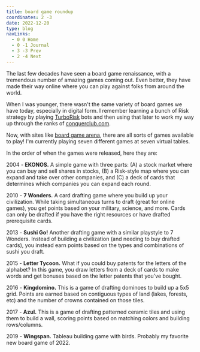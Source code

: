 ```yaml
---
title: board game roundup
coordinates: 2 -3
date: 2022-12-20
type: blog
navLinks:
  - 0 0 Home
  - 0 -1 Journal
  - 3 -3 Prev
  - 2 -4 Next
---
```


The last few decades have seen a
<a class="link" data-x="-2" data-y="0">board game</a> renaissance, with a
tremendous number of amazing games coming out. Even better, they have made their
way online where you can play against folks from around the world.

When I was younger, there wasn't the same variety of board games we have today,
especially in digital form. I remember learning a bunch of Risk strategy by
playing [TurboRisk](https://github.com/brian-scott-andrews/TurboRisk) bots and
then using that later to work my way up through the ranks of
[conquerclub.com](https://www.conquerclub.com/).

Now, with sites like [board game arena](https://boardgamearena.com/), there are
all sorts of games available to play! I'm currently playing seven different
games at seven virtual tables.

In the order of when the games were released, here they are:

2004 - **EKONOS.** A simple game with three parts: (A) a stock market where you
can buy and sell shares in stocks, (B) a Risk-style map where you can expand and
take over other companies, and (C) a deck of cards that determines which
companies you can expand each round.

2010 - **7 Wonders.** A card drafting game where you build up your civilization.
While taking simultaneous turns to draft (great for online games), you get
points based on your military, science, and more. Cards can only be drafted if
you have the right resources or have drafted prerequisite cards.

2013 - **Sushi Go!** Another drafting game with a similar playstyle to 7
Wonders. Instead of building a civilization (and needing to buy drafted cards),
you instead earn points based on the types and combinations of sushi you draft.

2015 - **Letter Tycoon.** What if you could buy patents for the letters of the
alphabet? In this game, you draw letters from a deck of cards to make words and
get bonuses based on the letter patents that you've bought.

2016 - **Kingdomino.** This is a game of drafting dominoes to build up a 5x5
grid. Points are earned based on contiguous types of land (lakes, forests, etc)
and the number of crowns contained on those tiles.

2017 - **Azul.** This is a game of drafting patterned ceramic tiles and using
them to build a wall, scoring points based on matching colors and building
rows/columns.

2019 - **Wingspan.** Tableau building game with birds. Probably my favorite new
board game of 2022.
